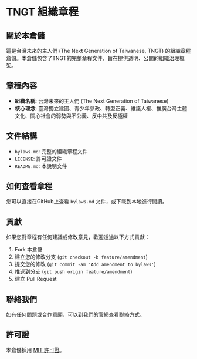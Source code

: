 # TNGT 組織章程

## 關於本倉儲

這是台灣未來的主人們 (The Next Generation of Taiwanese, TNGT) 的組織章程倉儲。本倉儲包含了TNGT的完整章程文件，旨在提供透明、公開的組織治理框架。

## 章程內容

- **組織名稱**: 台灣未來的主人們 (The Next Generation of Taiwanese)
- **核心理念**: 臺灣獨立建國、青少年參政、轉型正義、維護人權、推廣台灣主體文化、關心社會的弱勢與不公義、反中共及反極權

## 文件結構

- `bylaws.md`: 完整的組織章程文件
- `LICENSE`: 許可證文件
- `README.md`: 本說明文件

## 如何查看章程

您可以直接在GitHub上查看 `bylaws.md` 文件，或下載到本地進行閱讀。

## 貢獻

如果您對章程有任何建議或修改意見，歡迎透過以下方式貢獻：

1. Fork 本倉儲
2. 建立您的修改分支 (`git checkout -b feature/amendment`)
3. 提交您的修改 (`git commit -am 'Add amendment to bylaws'`)
4. 推送到分支 (`git push origin feature/amendment`)
5. 建立 Pull Request

## 聯絡我們

如有任何問題或合作意願，可以到我們的[官網](https://tngot.org/)查看聯絡方式。

## 許可證

本倉儲採用 [MIT 許可證](LICENSE)。
